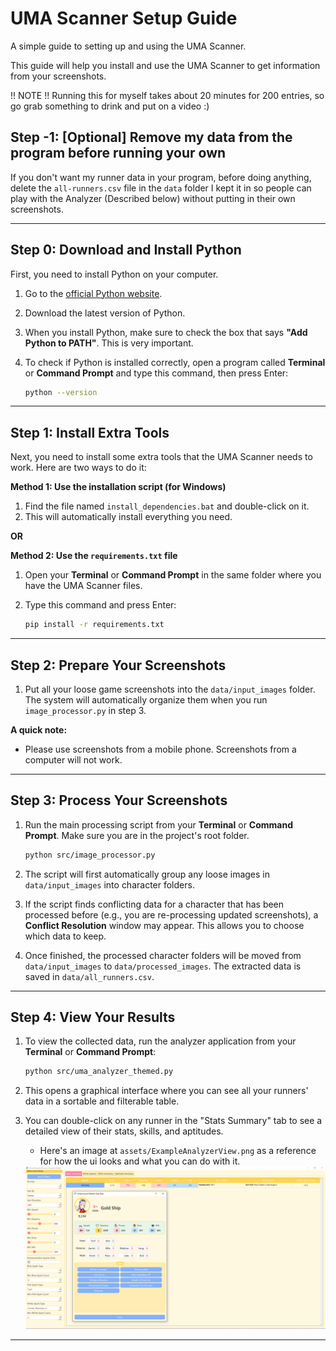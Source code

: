 # UMA Scanner Setup Guide
A simple guide to setting up and using the UMA Scanner.

This guide will help you install and use the UMA Scanner to get information from your screenshots.


!! NOTE !!
Running this for myself takes about 20 minutes for 200 entries, so go grab something to drink and put on a video :)


## Step -1: [Optional] Remove my data from the program before running your own

If you don't want my runner data in your program, before doing anything, delete the `all-runners.csv` file in the `data` folder
I kept it in so people can play with the Analyzer (Described below) without putting in their own screenshots.


---


## Step 0: Download and Install Python

First, you need to install Python on your computer.

1.  Go to the [official Python website](https://www.python.org/downloads/).
2.  Download the latest version of Python.
3.  When you install Python, make sure to check the box that says **"Add Python to PATH"**. This is very important.
4.  To check if Python is installed correctly, open a program called **Terminal** or **Command Prompt** and type this command, then press Enter:

    ```bash
    python --version
    ```

---

## Step 1: Install Extra Tools

Next, you need to install some extra tools that the UMA Scanner needs to work. Here are two ways to do it:

**Method 1: Use the installation script (for Windows)**

1.  Find the file named `install_dependencies.bat` and double-click on it.
2.  This will automatically install everything you need.

**OR**

**Method 2: Use the `requirements.txt` file**

1.  Open your **Terminal** or **Command Prompt** in the same folder where you have the UMA Scanner files.
2.  Type this command and press Enter:

    ```bash
    pip install -r requirements.txt
    ```

---

## Step 2: Prepare Your Screenshots

1.  Put all your loose game screenshots into the `data/input_images` folder. The system will automatically organize them when you run `image_processor.py` in step 3.

**A quick note:**

*   Please use screenshots from a mobile phone. Screenshots from a computer will not work.

---

## Step 3: Process Your Screenshots

1.  Run the main processing script from your **Terminal** or **Command Prompt**. Make sure you are in the project's root folder.

    ```bash
    python src/image_processor.py
    ```

2.  The script will first automatically group any loose images in `data/input_images` into character folders.
3.  If the script finds conflicting data for a character that has been processed before (e.g., you are re-processing updated screenshots), a **Conflict Resolution** window may appear. This allows you to choose which data to keep.
4.  Once finished, the processed character folders will be moved from `data/input_images` to `data/processed_images`. The extracted data is saved in `data/all_runners.csv`.

---

## Step 4: View Your Results

1.  To view the collected data, run the analyzer application from your **Terminal** or **Command Prompt**:

    ```bash
    python src/uma_analyzer_themed.py
    ```

2.  This opens a graphical interface where you can see all your runners' data in a sortable and filterable table.
   
3.  You can double-click on any runner in the "Stats Summary" tab to see a detailed view of their stats, skills, and aptitudes.
    *   Here's an image at `assets/ExampleAnalyzerView.png` as a reference for how the ui looks and what you can do with it.
    <img src="assets/ExampleAnalyzerView.png" alt="SparkAreaExample.PNG" width="1800"/>

---
